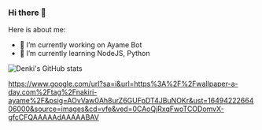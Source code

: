### Hi there 👋


Here is about me:

- 🔭 I’m currently working on Ayame Bot
- 🌱 I’m currently learning NodeJS, Python

![Denki's GitHub stats](https://github-readme-stats.vercel.app/api?username=ItzDenkiRepo&show_icons=true&theme=tokyonight)

https://www.google.com/url?sa=i&url=https%3A%2F%2Fwallpaper-a-day.com%2Ftag%2Fnakiri-ayame%2F&psig=AOvVaw0Ah8urZ6GUFpDT4JBuNOKr&ust=1649422266406000&source=images&cd=vfe&ved=0CAoQjRxqFwoTCODomvX-gfcCFQAAAAAdAAAAABAV
